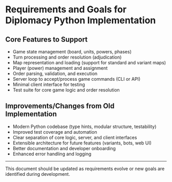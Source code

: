 # Requirements and Goals for Diplomacy Python Implementation

## Core Features to Support
- Game state management (board, units, powers, phases)
- Turn processing and order resolution (adjudication)
- Map representation and loading (support for standard and variant maps)
- Player (power) management and assignment
- Order parsing, validation, and execution
- Server loop to accept/process game commands (CLI or API)
- Minimal client interface for testing
- Test suite for core game logic and order resolution

## Improvements/Changes from Old Implementation
- Modern Python codebase (type hints, modular structure, testability)
- Improved test coverage and automation
- Clear separation of core logic, server, and client interfaces
- Extensible architecture for future features (variants, bots, web UI)
- Better documentation and developer onboarding
- Enhanced error handling and logging

---

This document should be updated as requirements evolve or new goals are identified during development.
